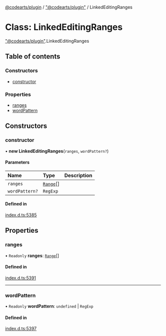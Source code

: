 [@codearts/plugin](../README.md) / ["@codearts/plugin"](../modules/_codearts_plugin_.md) / LinkedEditingRanges

# Class: LinkedEditingRanges

["@codearts/plugin"](../modules/_codearts_plugin_.md).LinkedEditingRanges

## Table of contents

### Constructors

- [constructor](codearts_plugin_.LinkedEditingRanges.md#constructor)

### Properties

- [ranges](codearts_plugin_.LinkedEditingRanges.md#ranges)
- [wordPattern](codearts_plugin_.LinkedEditingRanges.md#wordpattern)

## Constructors

### constructor

• **new LinkedEditingRanges**(`ranges`, `wordPattern?`)

#### Parameters

| Name | Type | Description |
| :------ | :------ | :------ |
| `ranges` | [`Range`](codearts_plugin_.Range.md)[] |  |
| `wordPattern?` | `RegExp` |  |

#### Defined in

[index.d.ts:5385](https://github.com/huaweicloud/cloudide-plugin-api/blob/3b0eee8/index.d.ts#L5385)

## Properties

### ranges

• `Readonly` **ranges**: [`Range`](codearts_plugin_.Range.md)[]

#### Defined in

[index.d.ts:5391](https://github.com/huaweicloud/cloudide-plugin-api/blob/3b0eee8/index.d.ts#L5391)

___

### wordPattern

• `Readonly` **wordPattern**: `undefined` \| `RegExp`

#### Defined in

[index.d.ts:5397](https://github.com/huaweicloud/cloudide-plugin-api/blob/3b0eee8/index.d.ts#L5397)
